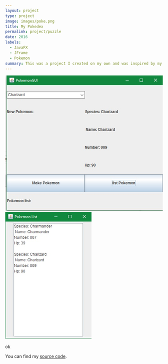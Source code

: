 ```yaml
---
layout: project
type: project
image: images/poke.png
title: My Pokedex 
permalink: project/puzzle
date: 2016
labels:
  - JavaFX	
  - JFrame
  - Pokemon
summary: This was a project I created on my own and was inspired by my friend's homework.
---
```


<img class="8p" src="/images/poke2.jpg">
<img class="8p" src="/images/poke1.jpg">

ok 

You can find my [source code](https://github.com/yizanchen/pokemangui).
